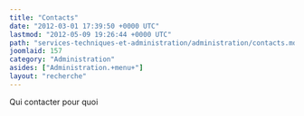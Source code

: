 ```yaml
---
title: "Contacts"
date: "2012-03-01 17:39:50 +0000 UTC"
lastmod: "2012-05-09 19:26:44 +0000 UTC"
path: "services-techniques-et-administration/administration/contacts.md"
joomlaid: 157
category: "Administration"
asides: ["Administration.+menu+"]
layout: "recherche"
---
```

Qui contacter pour quoi
